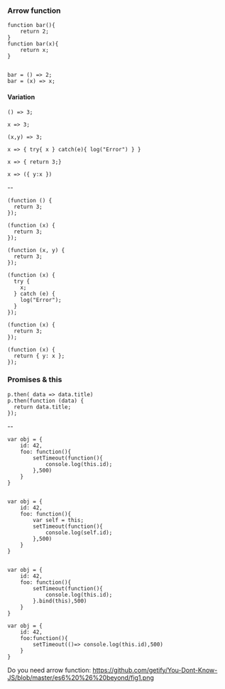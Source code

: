 ### Arrow function 

	function bar(){
		return 2;
	}
	function bar(x){
		return x;
	}
	
	
	bar = () => 2;
	bar = (x) => x;

#### Variation 

	() => 3;
	
	x => 3;

	(x,y) => 3;

	x => { try{ x } catch(e){ log("Error") } }

	x => { return 3;}

	x => ({ y:x })
--
	
	(function () {
	  return 3;
	});

	(function (x) {
	  return 3;
	});

	(function (x, y) {
	  return 3;
	});

	(function (x) {
	  try {
	    x;
	  } catch (e) {
	    log("Error");
	  }
	});

	(function (x) {
	  return 3;
	});

	(function (x) {
	  return { y: x };
	});

### Promises & this

	p.then( data => data.title)
	p.then(function (data) {
	  return data.title;
	});

--

	
	var obj = {
		id: 42,
		foo: function(){
        	setTimeout(function(){
                console.log(this.id);
            },500)
        }
	}
	
	
	var obj = {
		id: 42,
		foo: function(){
			var self = this;
        	setTimeout(function(){
                console.log(self.id);
            },500)
        }
	}
	
	
	var obj = {
		id: 42,
		foo: function(){
        	setTimeout(function(){
                console.log(this.id);
            }.bind(this),500)
        }
	}
	
	var obj = {
		id: 42,
		foo:function(){
			setTimeout(()=> console.log(this.id),500)
		}
	}
	


Do you need arrow function: https://github.com/getify/You-Dont-Know-JS/blob/master/es6%20%26%20beyond/fig1.png
<!--stackedit_data:
eyJoaXN0b3J5IjpbOTMzNzIwNDU5LDEyMTU5ODM4NTJdfQ==
-->